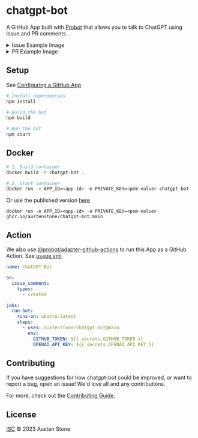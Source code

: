 # chatgpt-bot

A GitHub App built with [Probot](https://github.com/probot/probot) that allows you to talk to ChatGPT using Issue and PR comments.

<details>
  <summary> Issue Example Image </summary>

  ![image](https://marketplace-screenshots.githubusercontent.com/14679/817e76d7-5acb-4746-af56-47994a832743?auto=webp&format=jpeg&width=670&dpr=1.5)
</details>

<details>
  <summary> PR Example Image </summary>

  ![image](https://marketplace-screenshots.githubusercontent.com/14679/50322429-3714-4950-954c-8c2bf1af4bf0?auto=webp&format=jpeg&width=670&dpr=1.5)
</details>

## Setup

See [Configuring a GitHub App](https://probot.github.io/docs/development/#configuring-a-github-app)

```sh
# Install dependencies
npm install

# Build the bot
npm build

# Run the bot
npm start
```

## Docker

```sh
# 1. Build container
docker build -t chatgpt-bot .

# 2. Start container
docker run -e APP_ID=<app-id> -e PRIVATE_KEY=<pem-value> chatgpt-bot
```

Or use the published version [here](https://github.com/austenstone/chatgpt-bot/pkgs/container/chatgpt-bot)
```
docker run -e APP_ID=<app-id> -e PRIVATE_KEY=<pem-value> ghcr.io/austenstone/chatgpt-bot:main
```

## Action
We also use [@probot/adapter-github-actions](https://www.npmjs.com/package/@probot/adapter-github-actions) to run this App as a GitHub Action.
See [usage.yml](https://github.com/austenstone/chatgpt-bot/blob/main/.github/workflows/usage.yml).

```yml
name: ChatGPT Bot

on:
  issue_comment:
    types:
      - created

jobs:
  run-bot:
    runs-on: ubuntu-latest
    steps:
      - uses: austenstone/chatgpt-bot@main
        env:
          GITHUB_TOKEN: ${{ secrets.GITHUB_TOKEN }}
          OPENAI_API_KEY: ${{ secrets.OPENAI_API_KEY }}
```

## Contributing

If you have suggestions for how chatgpt-bot could be improved, or want to report a bug, open an issue! We'd love all and any contributions.

For more, check out the [Contributing Guide](CONTRIBUTING.md).

## License

[ISC](LICENSE) © 2023 Austen Stone

